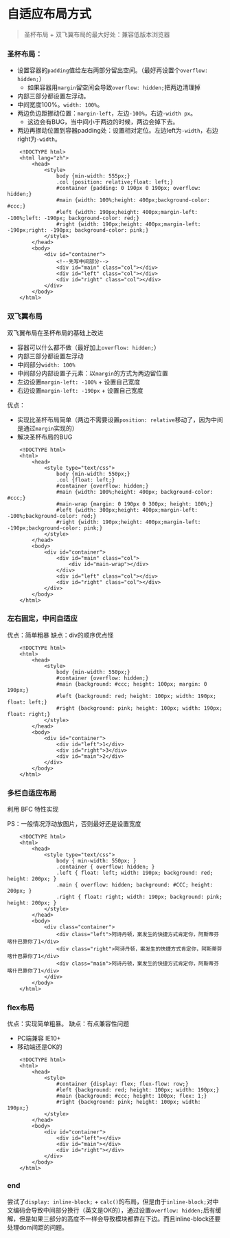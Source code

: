 # 自适应布局方式

> 圣杯布局 + 双飞翼布局的最大好处：兼容低版本浏览器

### 圣杯布局：

* 设置容器的`padding`值给左右两部分留出空间。（最好再设置个`overflow: hidden;`）
  * 如果容器用`margin`留空间会导致`overflow: hidden;`把两边清理掉
* 内部三部分都设置左浮动。
* 中间宽度100%。`width: 100%`。
* 两边负边距挪动位置：`margin-left`，左边`-100%`，右边`-width px`。
  * 这边会有BUG，当中间小于两边的时候，两边会掉下去。
* 两边再挪动位置到容器padding处：设置相对定位。左边left为`-width`，右边right为`-width`。

```
    <!DOCTYPE html>
    <html lang="zh">
        <head>  
            <style>
                body {min-width: 555px;} 
                .col {position: relative;float: left;}
                #container {padding: 0 190px 0 190px; overflow: hidden;}
                #main {width: 100%;height: 400px;background-color: #ccc;}
                #left {width: 190px;height: 400px;margin-left: -100%;left: -190px; background-color: red;}
                #right {width: 190px;height: 400px;margin-left: -190px;right: -190px; background-color: pink;}
            </style>
        </head>
        <body>
            <div id="container">
                <!--先写中间部分-->
                <div id="main" class="col"></div>
                <div id="left" class="col"></div>
                <div id="right" class="col"></div>
            </div>
        </body>
    </html>
```

### 双飞翼布局

双飞翼布局在圣杯布局的基础上改进
* 容器可以什么都不做（最好加上`overflow: hidden;`）
* 内部三部分都设置左浮动
* 中间部分`width: 100%`
* 中间部分内部设置子元素：以`margin`的方式为两边留位置
* 左边设置`margin-left: -100%` + 设置自己宽度
* 右边设置`margin-left: -190px` + 设置自己宽度

优点：
* 实现比圣杯布局简单（两边不需要设置`position: relative`移动了，因为中间是通过`margin`实现的）
* 解决圣杯布局的BUG

```
    <!DOCTYPE html>
    <html>
        <head>
            <style type="text/css">
                body {min-width: 550px;}
                .col {float: left;}
                #container {overflow: hidden;}
                #main {width: 100%;height: 400px; background-color: #ccc;}
                #main-wrap {margin: 0 190px 0 300px; height: 100%;}
                #left {width: 300px;height: 400px;margin-left: -100%;background-color: red;}
                #right {width: 190px;height: 400px;margin-left: -190px;background-color: pink;}
            </style>
        </head>
        <body>
            <div id="container">
                <div id="main" class="col">
                    <div id="main-wrap"></div>
                </div>
                <div id="left" class="col"></div>
                <div id="right" class="col"></div>
            </div>
        </body>
    </html>
```

### 左右固定，中间自适应

优点：简单粗暴
缺点：div的顺序优点怪

```
    <!DOCTYPE html>
    <html>
        <head>
            <style>
                body {min-width: 550px;}
                #container {overflow: hidden;}
                #main {background: #ccc; height: 100px; margin: 0 190px;}
                #left {background: red; height: 100px; width: 190px; float: left;}
                #right {background: pink; height: 100px; width: 190px; float: right;}
            </style>
        </head>
        <body>
            <div id="container">
                <div id="left">1</div>
                <div id="right">3</div>
                <div id="main">2</div>
            </div>
        </body>
    </html>
```

### 多栏自适应布局

利用 BFC 特性实现

PS：一般情况浮动放图片，否则最好还是设置宽度

```
    <!DOCTYPE html>
    <html>
        <head>
            <style type="text/css">
                body { min-width: 550px; }
                .container { overflow: hidden; }
                .left { float: left; width: 190px; background: red; height: 200px; }
                .main { overflow: hidden; background: #CCC; height: 200px; }
                .right { float: right; width: 190px; background: pink; height: 200px; }
            </style>
        </head>
        <body>
            <div class="container">
                <div class="left">阿诗丹顿，案发生的快捷方式肯定你，阿斯蒂芬喀什巴靠你了1</div>
                <div class="right">阿诗丹顿，案发生的快捷方式肯定你，阿斯蒂芬喀什巴靠你了1</div>
                <div class="main">阿诗丹顿，案发生的快捷方式肯定你，阿斯蒂芬喀什巴靠你了1</div>
            </div>
        </body>
    </html>
```


### flex布局

优点：实现简单粗暴。
缺点：有点兼容性问题
* PC端兼容 IE10+
* 移动端还是OK的

```
    <!DOCTYPE html>
    <html>
        <head>
            <style>
                #container {display: flex; flex-flow: row;}
                #left {background: red; height: 100px; width: 190px;}
                #main {background: #ccc; height: 100px; flex: 1;}
                #right {background: pink; height: 100px; width: 190px;}
            </style>
        </head>
        <body>
            <div id="container">
                <div id="left"></div>
                <div id="main"></div>
                <div id="right"></div>
            </div>
        </body>
    </html>
```

### end

尝试了`display: inline-block;` + `calc()`的布局，但是由于`inline-block;`对中文编码会导致中间部分换行（英文是OK的），通过设置`overflow: hidden;`后有缓解，但是如果三部分的高度不一样会导致模块都靠在下边。而且inline-block还要处理dom间距的问题。
